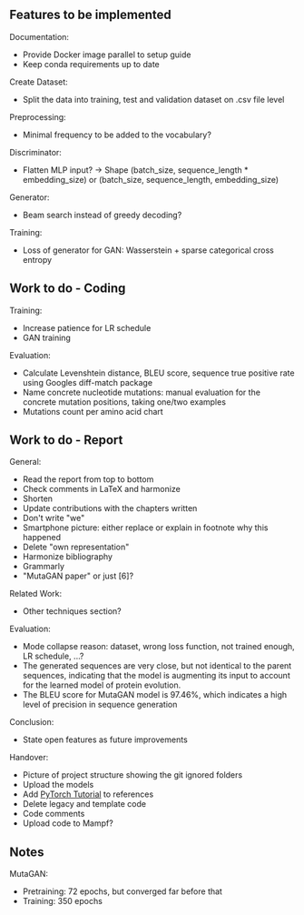 ## Features to be implemented

Documentation:
- Provide Docker image parallel to setup guide
- Keep conda requirements up to date

Create Dataset:
- Split the data into training, test and validation dataset on .csv file level

Preprocessing:
- Minimal frequency to be added to the vocabulary?

Discriminator:
- Flatten MLP input? -> Shape (batch_size, sequence_length * embedding_size) or (batch_size, sequence_length, embedding_size)

Generator:
- Beam search instead of greedy decoding?

Training:
- Loss of generator for GAN: Wasserstein + sparse categorical cross entropy

## Work to do - Coding

Training: 
- Increase patience for LR schedule
- GAN training

Evaluation:
- Calculate Levenshtein distance, BLEU score, sequence true positive rate using Googles diff-match package
- Name concrete nucleotide mutations: manual evaluation for the concrete mutation positions, taking one/two examples
- Mutations count per amino acid chart

## Work to do - Report

General:
- Read the report from top to bottom
- Check comments in LaTeX and harmonize
- Shorten
- Update contributions with the chapters written
- Don't write "we"
- Smartphone picture: either replace or explain in footnote why this happened
- Delete "own representation"
- Harmonize bibliography
- Grammarly
- "MutaGAN paper" or just [6]?

Related Work:
- Other techniques section?

Evaluation:
- Mode collapse reason: dataset, wrong loss function, not trained enough, LR schedule, ...?
- The generated sequences are very close, but not identical to the parent sequences, indicating that the model is augmenting its input to account for the learned model of protein evolution.
- The BLEU score for MutaGAN model is 97.46%, which indicates a high level of precision in sequence generation

Conclusion:
- State open features as future improvements

Handover:
- Picture of project structure showing the git ignored folders
- Upload the models
- Add [PyTorch Tutorial](https://github.com/aladdinpersson/Machine-Learning-Collection) to references
- Delete legacy and template code
- Code comments
- Upload code to Mampf?

## Notes

MutaGAN:
- Pretraining: 72 epochs, but converged far before that
- Training: 350 epochs
